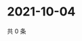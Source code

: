 # 2021-10-04

共 0 条

<!-- BEGIN WEIBO -->
<!-- 最后更新时间 Mon Oct 04 2021 14:10:28 GMT+0800 (China Standard Time) -->

<!-- END WEIBO -->

